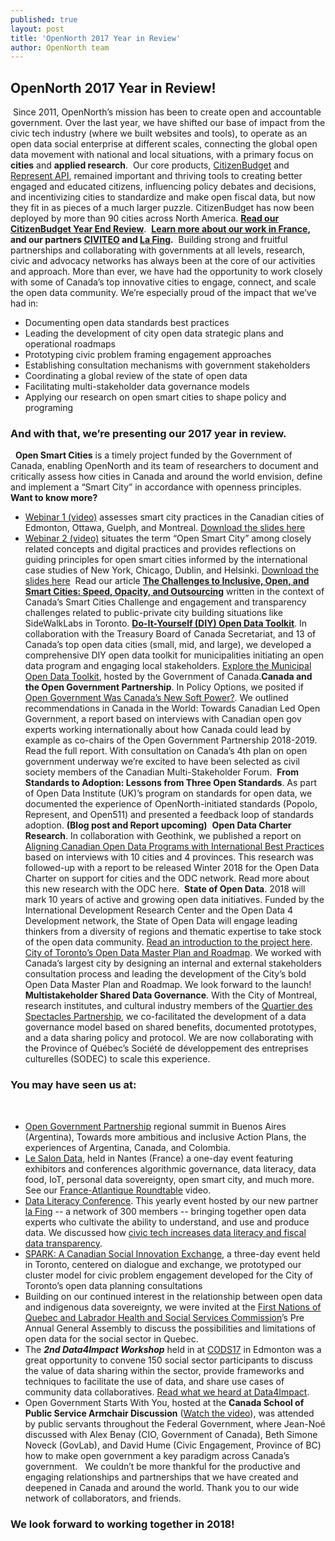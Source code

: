 ```yaml
---
published: true
layout: post
title: 'OpenNorth 2017 Year in Review'
author: OpenNorth team
---
```

## OpenNorth 2017 Year in Review!
​
Since 2011, OpenNorth’s mission has been to create open and accountable government. Over the last year, we have shifted our base of impact from the civic tech industry (where we built websites and tools), to operate as an open data social enterprise at different scales, connecting the global open data movement with national and local situations, with a primary focus on **cities** and **applied research**. 
​
Our core products, [CitizenBudget](http://www.citizenbudget.com/) and [Represent API](https://represent.opennorth.ca/), remained important and thriving tools to creating better engaged and educated citizens, influencing policy debates and decisions, and incentivizing cities to standardize and make open fiscal data, but now they fit in as pieces of a much larger puzzle. CitizenBudget has now been deployed by more than 90 cities across North America. **[Read our CitizenBudget Year End Review](http://www.opennorth.ca/2017/12/19/leading-the-way-budget-engagement-2017.html)**. 
​
**[Learn more about our work in France](http://www.nordouvert.ca/2017/12/19/budget-citoyen-en-france.html), and our partners [CIVITEO](http://civiteo.fr/) and [La Fing](http://fing.org/?lang=fr).**
​
Building strong and fruitful partnerships and collaborating with governments at all levels, research, civic and advocacy networks has always been at the core of our activities and approach. More than ever, we have had the opportunity to work closely with some of Canada’s top innovative cities to engage, connect, and scale the open data community. We’re especially proud of the impact that we’ve had in: 
​
- Documenting open data standards best practices
- Leading the development of city open data strategic plans and operational roadmaps
- Prototyping civic problem framing engagement approaches
- Establishing consultation mechanisms with government stakeholders
- Coordinating a global review of the state of open data 
- Facilitating multi-stakeholder data governance models 
- Applying our research on open smart cities to shape policy and programing
​
​
### And with that, we’re presenting our 2017 year in review.
​
​
**Open Smart Cities** is a timely project funded by the Government of Canada, enabling OpenNorth and its team of researchers to document and critically assess how cities in Canada and around the world envision, define and implement a “Smart City” in accordance with openness principles. **Want to know more?**
- [Webinar 1 (video)](https://gts-ee.webex.com/ec3100/eventcenter/recording/recordAction.do?theAction=poprecord&siteurl=gts-ee&entappname=url3100&internalRecordTicket=4832534b00000004fb51bcdacec732008c933b37c2cad871a02dcae91abb9ea80b957e20aaa23ab6&renewticket=0&isurlact=true&format=short&rnd=8673760422&RCID=72ee3738d6cc4fb1ab87c1f4944be50d&rID=901086&needFilter=false&recordID=901086&apiname=lsr.php&AT=pb&actappname=ec3100&&SP=EC&entactname=%2FnbrRecordingURL.do&actname=%2Feventcenter%2Fframe%2Fg.do) assesses smart city practices in the Canadian cities of Edmonton, Ottawa, Guelph, and Montreal. [Download the slides here](https://drive.google.com/file/d/0B739vUevKlPgX1ZTSjJZMjZabDg/view) 
- [Webinar 2 (video)](https://vimeo.com/247378746) situates the term “Open Smart City” among closely related concepts and digital practices and provides reflections on guiding principles for open smart cities informed by the international case studies of New York, Chicago, Dublin, and Helsinki. [Download the slides here](https://drive.google.com/file/d/1PI8Vid_V-XeBJWujUaxZxUP6Gf4b2jXj/view)
​
Read our article **[The Challenges to Inclusive, Open, and Smart Cities: Speed, Opacity, and Outsourcing](https://medium.com/@jeannoe/the-challenges-to-inclusive-open-and-smart-cities-speed-opacity-and-outsourcing-49ccceb45552)** written in the context of Canada’s Smart Cities Challenge and engagement and transparency challenges related to public-private city building situations like SideWalkLabs in Toronto.
​
**[Do-It-Yourself (DIY) Open Data Toolkit](http://open.canada.ca/en/do-it-yourself-open-data-toolkit)**. In collaboration with the Treasury Board of Canada Secretariat, and 13 of Canada’s top open data cities (small, mid, and large), we developed a comprehensive DIY open data toolkit for municipalities initiating an open data program and engaging local stakeholders. [Explore the Municipal Open Data Toolkit](http://open.canada.ca/en/do-it-yourself-open-data-toolkit), hosted by the Government of Canada.
​
**Canada and the Open Government Partnership**. In Policy Options, we posited if [Open Government Was Canada’s New Soft Power?](http://policyoptions.irpp.org/magazines/november-2017/open-government-canadas-new-soft-power/). We outlined recommendations in Canada in the World: Towards Canadian Led Open Government, a report based on interviews with Canadian open gov experts working internationally about how Canada could lead by example as co-chairs of the Open Government Partnership 2018-2019. Read the full report. With consultation on Canada’s 4th plan on open government underway we’re excited to have been selected as civil society members of the Canadian Multi-Stakeholder Forum. 
​
**From Standards to Adoption: Lessons from Three Open Standards**. As part of Open Data Institute (UK)’s program on standards for open data, we documented the experience of OpenNorth-initiated standards (Popolo, Represent, and Open511) and presented a feedback loop of standards adoption. **(Blog post and Report upcoming)**
​
**Open Data Charter Research**. In collaboration with Geothink, we published a report on [Aligning Canadian Open Data Programs with International Best Practices](http://www.opennorth.ca/2017/01/30/final-report-aligning-canadian-open-data-programs-with-international-best-practices.html) based on interviews with 10 cities and 4 provinces. This research was followed-up with a report to be released Winter 2018 for the Open Data Charter on support for cities and the ODC network. Read more about this new research with the ODC here.
​
**State of Open Data**. 2018 will mark 10 years of active and growing open data initiatives. Funded by the International Development Research Center and the Open Data 4 Development network, the State of Open Data will engage leading thinkers from a diversity of regions and thematic expertise to take stock of the open data community. [Read an introduction to the project here](http://www.opennorth.ca/2017/10/31/introducing-the-state-of-open-data.html).
​
[City of Toronto’s Open Data Master Plan and Roadmap](https://www.toronto.ca/city-government/data-research-maps/open-data/open-data-master-plan/). We worked with Canada’s largest city by designing an internal and external stakeholders consultation process and leading the development of the City’s bold Open Data Master Plan and Roadmap. We look forward to the launch! 
​
**Multistakeholder Shared Data Governance**. With the City of Montreal, research institutes, and cultural industry members of the [Quartier des Spectacles Partnership](http://www.quartierdesspectacles.com/en/), we co-facilitated the development of a data governance model based on shared benefits, documented prototypes, and a data sharing policy and protocol. We are now collaborating with the Province of Québec’s Société de développement des entreprises culturelles (SODEC) to scale this experience. 
​
### You may have seen us at:
​
- [Open Government Partnership](https://www.opengovpartnership.org/countries/canada) regional summit in Buenos Aires (Argentina), Towards more ambitious and inclusive Action Plans, the experiences of Argentina, Canada, and Colombia. 
- [Le Salon Data](https://salondata.fr/), held in Nantes (France) a one-day event featuring exhibitors and conferences algorithmic governance, data literacy, data food, IoT, personal data sovereignty, open smart city, and much more. See our [France-Atlantique Roundtable](https://www.youtube.com/watch?v=Hvgh3Z71xEI) video. 
- [Data Literacy Conference](http://dataliteracyconference.net/2017/). This yearly event hosted by our new partner [la Fing](http://fing.org/?lang=en) -- a network of 300 members -- bringing together open data experts who cultivate the ability to understand, and use and produce data. We discussed how [civic tech increases data literacy and fiscal data transparency](https://www.youtube.com/watch?v=7KQuiM6XdcI). 
- [SPARK: A Canadian Social Innovation Exchange](https://www.canadasocialinnovation.com/), a three-day event held in Toronto, centered on dialogue and exchange, we prototyped our cluster model for civic problem engagement developed for the City of Toronto’s open data planning consultations
- Building on our continued interest in the relationship between open data and indigenous data sovereignty, we were invited at the [First Nations of Quebec and Labrador Health and Social Services Commission](https://www.cssspnql.com/en/fnqlhssc)’s Pre Annual General Assembly to discuss the possibilities and limitations of open data for the social sector in Quebec. 
- The _**2nd Data4Impact Workshop**_ held in at [CODS17](http://opendatasummit.ca/) in Edmonton was a great opportunity to convene 150 social sector participants to discuss the value of data sharing within the sector, provide frameworks and techniques to facilitate the use of data, and share use cases of community data collaboratives. [Read what we heard at Data4Impact](https://drive.google.com/file/d/0B739vUevKlPgQ1ZHeDlyLWo1RjA/view). 
- Open Government Starts With You, hosted at the **Canada School of Public Service Armchair Discussion** ([Watch the video](http://www.csps-efpc.gc.ca/events/air/arc/2017-eng.aspx#a20170412)), was attended by public servants throughout the Federal Government, where Jean-Noé discussed with Alex Benay (CIO, Government of Canada), Beth Simone Noveck (GovLab), and David Hume (Civic Engagement, Province of BC) how to make open government a key paradigm across Canada’s government.
​
​
We couldn’t be more thankful for the productive and engaging relationships and partnerships that we have created and deepened in Canada and around the world. Thank you to our wide network of collaborators, and friends. 
​
### We look forward to working together in 2018!

